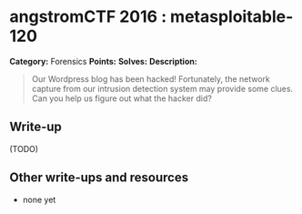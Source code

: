 # angstromCTF 2016 : metasploitable-120

**Category:** Forensics
**Points:** 
**Solves:** 
**Description:**

> Our Wordpress blog has been hacked! Fortunately, the network capture from our intrusion detection system may provide some clues. Can you help us figure out what the hacker did? 
> 


## Write-up

(TODO)

## Other write-ups and resources

* none yet
